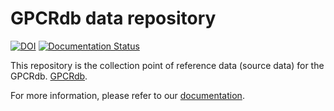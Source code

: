 GPCRdb data repository
=======
[![DOI](https://zenodo.org/badge/50108190.svg)](https://zenodo.org/badge/latestdoi/50108190)
[![Documentation Status](https://readthedocs.org/projects/gpcrdb/badge/?version=latest)](http://docs.gpcrdb.org/?badge=latest)

This repository is the collection point of reference data (source data) for the GPCRdb. [GPCRdb](https://gpcrdb.org).

For more information, please refer to our [documentation](http://docs.gpcrdb.org).
